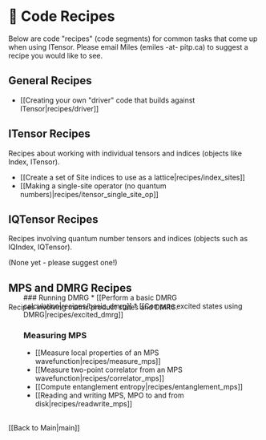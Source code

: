 # 🍴  Code Recipes #

Below are code "recipes" (code segments) for common tasks that come up when using ITensor. 
Please email Miles (emiles -at- pitp.ca) to suggest a recipe you would
like to see.

## General Recipes 

* [[Creating your own "driver" code that builds against ITensor|recipes/driver]]

## ITensor Recipes
Recipes about working with individual tensors and indices (objects like Index, ITensor).

* [[Create a set of Site indices to use as a lattice|recipes/index_sites]]
* [[Making a single-site operator (no quantum numbers)|recipes/itensor_single_site_op]]

## IQTensor Recipes
Recipes involving quantum number tensors and indices (objects such as IQIndex, IQTensor).

(None yet - please suggest one!)

## MPS and DMRG Recipes
Recipes involving matrix product states and DMRG.
<div style="margin-left:30px;margin-top:-50px;"> <!--Begin Indent-->
### Running DMRG
* [[Perform a basic DMRG calculation|recipes/basic_dmrg]]
* [[Compute excited states using DMRG|recipes/excited_dmrg]]

### Measuring MPS
* [[Measure local properties of an MPS wavefunction|recipes/measure_mps]]
* [[Measure two-point correlator from an MPS wavefunction|recipes/correlator_mps]]
* [[Compute entanglement entropy|recipes/entanglement_mps]]
* [[Reading and writing MPS, MPO to and from disk|recipes/readwrite_mps]]

</div> <!--End Indent-->

<br>
[[Back to Main|main]]
